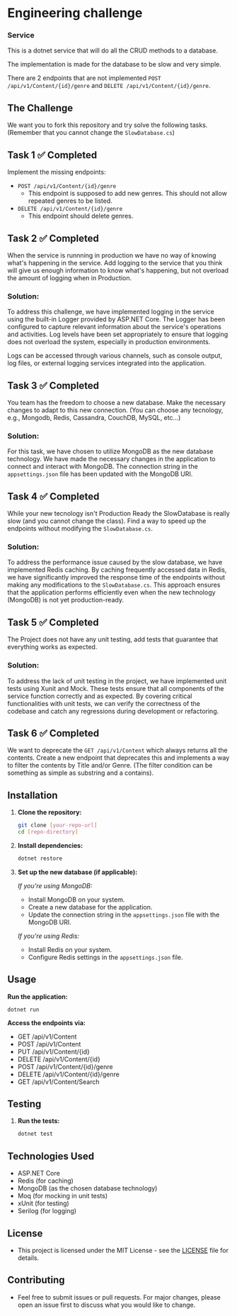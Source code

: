 # Engineering challenge

### Service
This is a dotnet service that will do all the CRUD methods to a database.

The implementation is made for the database to be slow and very simple.

There are 2 endpoints that are not implemented `POST /api/v1/Content/{id}/genre` and `DELETE /api/v1/Content/{id}/genre`.

## The Challenge
We want you to fork this repository and try solve the following tasks.
(Remember that you cannot change the `SlowDatabase.cs`)
## Task 1 ✅ Completed

Implement the missing endpoints:
 * `POST /api/v1/Content/{id}/genre`
    * This endpoint is supposed to add new genres. This should not allow repeated genres to be listed.
 * `DELETE /api/v1/Content/{id}/genre`
    * This endpoint should delete genres.


## Task 2 ✅ Completed

When the service is runnning in production we have no way of knowing what's happening in the service.
Add logging to the service that you think will give us enough information to know what's happening, but not overload the amount of logging when in Production.

### Solution:

To address this challenge, we have implemented logging in the service using the built-in Logger provided by ASP.NET Core. The Logger has been configured to capture relevant information about the service's operations and activities. Log levels have been set appropriately to ensure that logging does not overload the system, especially in production environments. 

Logs can be accessed through various channels, such as console output, log files, or external logging services integrated into the application.

## Task 3 ✅ Completed

You team has the freedom to choose a new database. Make the necessary changes to adapt to this new connection. (You can choose any tecnology, e.g., Mongodb, Redis, Cassandra, CouchDB, MySQL, etc...)

### Solution:

For this task, we have chosen to utilize MongoDB as the new database technology. We have made the necessary changes in the application to connect and interact with MongoDB. The connection string in the `appsettings.json` file has been updated with the MongoDB URI.


## Task 4 ✅ Completed

While your new tecnology isn't Production Ready the  SlowDatabase is really slow (and you cannot change the class).
Find a way to speed up the endpoints without modifying the `SlowDatabase.cs`.

### Solution:

To address the performance issue caused by the slow database, we have implemented Redis caching. By caching frequently accessed data in Redis, we have significantly improved the response time of the endpoints without making any modifications to the `SlowDatabase.cs`. This approach ensures that the application performs efficiently even when the new technology (MongoDB) is not yet production-ready.

## Task 5 ✅ Completed

The Project does not have any unit testing, add tests that guarantee that everything works as expected.

### Solution:

To address the lack of unit testing in the project, we have implemented unit tests using Xunit and Mock. These tests ensure that all components of the service function correctly and as expected. By covering critical functionalities with unit tests, we can verify the correctness of the codebase and catch any regressions during development or refactoring.

## Task 6 ✅ Completed

We want to deprecate the `GET /api/v1/Content` which always returns all the contents.
Create a new endpoint that deprecates this and implements a way to filter the contents by Title and/or Genre.
(The filter condition can be something as simple as substring and a contains).

## Installation

1. **Clone the repository:**
   ```sh
   git clone [your-repo-url]
   cd [repo-directory]
    ```
2. **Install dependencies:**
    ```sh
    dotnet restore
    ```
    
3. **Set up the new database (if applicable):**

    *If you're using MongoDB:*
   - Install MongoDB on your system.
   - Create a new database for the application.
   - Update the connection string in the `appsettings.json` file with the MongoDB URI.

   *If you're using Redis:*
   - Install Redis on your system.
   - Configure Redis settings in the `appsettings.json` file.

## Usage

**Run the application:**
    
    dotnet run
    
**Access the endpoints via:**

   - GET /api/v1/Content
   - POST /api/v1/Content
   - PUT /api/v1/Content/{id}
   - DELETE /api/v1/Content/{id}
   - POST /api/v1/Content/{id}/genre
   - DELETE /api/v1/Content/{id}/genre
   - GET /api/v1/Content/Search
  
## Testing

1. **Run the tests:**

    ```sh
    dotnet test
    ```

## Technologies Used

   - ASP.NET Core
   - Redis (for caching)
   - MongoDB (as the chosen database technology)
   - Moq (for mocking in unit tests)
   - xUnit (for testing)
   - Serilog (for logging)

## License

   - This project is licensed under the MIT License - see the [LICENSE](LICENSE) file for details.

    
## Contributing

   - Feel free to submit issues or pull requests. For major changes, please open an issue first to discuss what you would like to change.